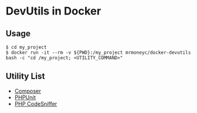DevUtils in Docker
==============

Usage
----------
```
$ cd my_project
$ docker run -it --rm -v ${PWD}:/my_project mrmoneyc/docker-devutils bash -c "cd /my_project; <UTILITY_COMMAND>"
```

Utility List
----------
- [Composer](https://getcomposer.org/)
- [PHPUnit](https://phpunit.de/)
- [PHP CodeSniffer](https://github.com/squizlabs/PHP_CodeSniffer)
